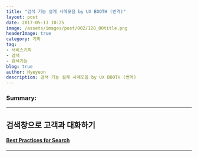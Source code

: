 ```yaml
---
title: "검색 기능 설계 사례모음 by UX BOOTH (번역)"
layout: post
date: 2017-05-13 10:25
image: /assets/images/post/002/128_00title.png
headerImage: true
category: 기획
tag:
- 서비스기획
- 검색
- 검색기능
blog: true
author: Hyeyeon
description: 검색 기능 설계 사례모음 by UX BOOTH (번역)
---
```


### Summary:



---


## 검색창으로 고객과 대화하기

#### [Best Practices for Search](http://www.uxbooth.com/articles/best-practices-for-search/)


---

